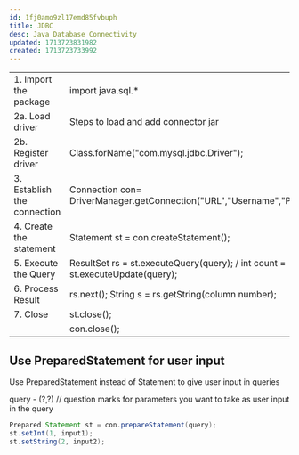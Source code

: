 ```yaml
---
id: 1fj0amo9zl17emd85fvbuph
title: JDBC
desc: Java Database Connectivity
updated: 1713723831982
created: 1713723733992
---
```


|                             |                                                                               |
|-----------------------------|-------------------------------------------------------------------------------|
| 1. Import the package       | import java.sql.*                                                             |
| 2a. Load driver             | Steps to load and add connector jar                                           |
| 2b. Register driver         | Class.forName("com.mysql.jdbc.Driver");                                       |
| 3. Establish the connection | Connection con= DriverManager.getConnection("URL","Username","Password");     |
| 4. Create the statement     | Statement st = con.createStatement();                                         |
| 5. Execute the Query        | ResultSet rs = st.executeQuery(query); / int count = st.executeUpdate(query); |
| 6. Process Result           | rs.next(); String s = rs.getString(column number);                            |
| 7. Close                    | st.close();                                                                   |
|                             | con.close();                                                                  |


## Use PreparedStatement for user input

Use PreparedStatement instead of Statement to give user input in queries

query - (?,?) // question marks for parameters you want to take as user input in the query

```java
Prepared Statement st = con.prepareStatement(query); 
st.setInt(1, input1); 
st.setString(2, input2);
```
